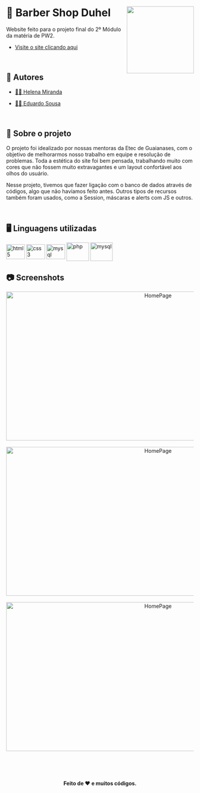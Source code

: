 <div>
  <img height="180" width="180" src="https://i.imgur.com/qwAgpVJ.png" align="right">
  <h1 > <b>💈 Barber Shop Duhel </b></h1>
  <p> Website feito para o projeto final do 2º Módulo da matéria de PW2.</p>
  
  - <a href="http://barberduhel.onlinewebshop.net/" target="_self"><p>Visite o site clicando aqui</p></a>
</div>

<br>

  ## 📎 Autores 
 
  - <a target="_self" href="https://github.com/hmiranda99"> 👨‍💻 Helena Miranda </a>
 
  - <a target="_self" href="https://github.com/DuS0usa"> 👨‍💻 Eduardo Sousa </a>

<br>
  
  ## 📎 Sobre o projeto
  
  O projeto foi idealizado por nossas mentoras da Etec de Guaianases, com o objetivo de melhorarmos nosso trabalho em equipe e resolução de problemas. Toda a estética do site foi bem pensada, trabalhando muito com cores que não fossem muito extravagantes e um layout confortável aos olhos do usuário.
  
  Nesse projeto, tivemos que fazer ligação com o banco de dados através de códigos, algo que não havíamos feito antes. Outros tipos de recursos também foram usados, como a Session, máscaras e alerts com JS e outros.

<br>

 ## 🖥️ Linguagens utilizadas
 
 <div style="display: inline-block">
      <img align="center" alt="html5" height="40" width="50" src="https://cdn.jsdelivr.net/gh/devicons/devicon/icons/html5/html5-original.svg">
      <img align="center" alt="css3" height="40" width="50" src="https://cdn.jsdelivr.net/gh/devicons/devicon/icons/css3/css3-original.svg">
      <img align="center" alt="mysql" height="40" width="50" src="https://cdn.jsdelivr.net/gh/devicons/devicon/icons/javascript/javascript-original.svg" />
      <img align="center" alt="php" height="50" width="60" src="https://cdn.jsdelivr.net/gh/devicons/devicon/icons/php/php-plain.svg">
      <img align="center" alt="mysql" height="50" width="60" src="https://cdn.jsdelivr.net/gh/devicons/devicon/icons/mysql/mysql-original-wordmark.svg"> 
 </div>
 
 <br>
 
 ## 📷 Screenshots

<div align="center">
  <img  alt="HomePage" height="400" width="800" src="https://i.imgur.com/qXL1Ro7.png">
  <br><br>
  <img alt="HomePage" height="400" width="800" src="https://i.imgur.com/speYAKO.png">
  <br><br>
  <img alt="HomePage" height="400" width="800" src="https://i.imgur.com/gPhnt00.png">
  <br><br>
</div>

##
<br>
<p align="center"><b>Feito de ❤️ e muitos códigos.</b></p>

